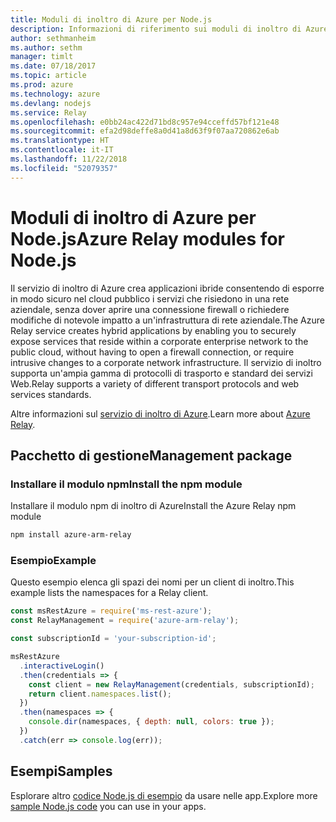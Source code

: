 ```yaml
---
title: Moduli di inoltro di Azure per Node.js
description: Informazioni di riferimento sui moduli di inoltro di Azure per Node.js
author: sethmanheim
ms.author: sethm
manager: timlt
ms.date: 07/18/2017
ms.topic: article
ms.prod: azure
ms.technology: azure
ms.devlang: nodejs
ms.service: Relay
ms.openlocfilehash: e0bb24ac422d71bd8c957e94cceffd57bf121e48
ms.sourcegitcommit: efa2d98deffe8a0d41a8d63f9f07aa720862e6ab
ms.translationtype: HT
ms.contentlocale: it-IT
ms.lasthandoff: 11/22/2018
ms.locfileid: "52079357"
---
```

# <a name="azure-relay-modules-for-nodejs"></a><span data-ttu-id="47f97-103">Moduli di inoltro di Azure per Node.js</span><span class="sxs-lookup"><span data-stu-id="47f97-103">Azure Relay modules for Node.js</span></span>

<span data-ttu-id="47f97-104">Il servizio di inoltro di Azure crea applicazioni ibride consentendo di esporre in modo sicuro nel cloud pubblico i servizi che risiedono in una rete aziendale, senza dover aprire una connessione firewall o richiedere modifiche di notevole impatto a un'infrastruttura di rete aziendale.</span><span class="sxs-lookup"><span data-stu-id="47f97-104">The Azure Relay service creates hybrid applications by enabling you to securely expose services that reside within a corporate enterprise network to the public cloud, without having to open a firewall connection, or require intrusive changes to a corporate network infrastructure.</span></span> <span data-ttu-id="47f97-105">Il servizio di inoltro supporta un'ampia gamma di protocolli di trasporto e standard dei servizi Web.</span><span class="sxs-lookup"><span data-stu-id="47f97-105">Relay supports a variety of different transport protocols and web services standards.</span></span>

<span data-ttu-id="47f97-106">Altre informazioni sul [servizio di inoltro di Azure](https://docs.microsoft.com/azure/service-bus-relay/relay-what-is-it).</span><span class="sxs-lookup"><span data-stu-id="47f97-106">Learn more about [Azure Relay](https://docs.microsoft.com/azure/service-bus-relay/relay-what-is-it).</span></span>

## <a name="management-package"></a><span data-ttu-id="47f97-107">Pacchetto di gestione</span><span class="sxs-lookup"><span data-stu-id="47f97-107">Management package</span></span>

### <a name="install-the-npm-module"></a><span data-ttu-id="47f97-108">Installare il modulo npm</span><span class="sxs-lookup"><span data-stu-id="47f97-108">Install the npm module</span></span>

<span data-ttu-id="47f97-109">Installare il modulo npm di inoltro di Azure</span><span class="sxs-lookup"><span data-stu-id="47f97-109">Install the Azure Relay npm module</span></span>

```bash
npm install azure-arm-relay
```

### <a name="example"></a><span data-ttu-id="47f97-110">Esempio</span><span class="sxs-lookup"><span data-stu-id="47f97-110">Example</span></span>

<span data-ttu-id="47f97-111">Questo esempio elenca gli spazi dei nomi per un client di inoltro.</span><span class="sxs-lookup"><span data-stu-id="47f97-111">This example lists the namespaces for a Relay client.</span></span>

```javascript
const msRestAzure = require('ms-rest-azure');
const RelayManagement = require('azure-arm-relay');

const subscriptionId = 'your-subscription-id';

msRestAzure
  .interactiveLogin()
  .then(credentials => {
    const client = new RelayManagement(credentials, subscriptionId);
    return client.namespaces.list();
  })
  .then(namespaces => {
    console.dir(namespaces, { depth: null, colors: true });
  })
  .catch(err => console.log(err));
```

## <a name="samples"></a><span data-ttu-id="47f97-112">Esempi</span><span class="sxs-lookup"><span data-stu-id="47f97-112">Samples</span></span>

<span data-ttu-id="47f97-113">Esplorare altro [codice Node.js di esempio](https://azure.microsoft.com/resources/samples/?platform=nodejs) da usare nelle app.</span><span class="sxs-lookup"><span data-stu-id="47f97-113">Explore more [sample Node.js code](https://azure.microsoft.com/resources/samples/?platform=nodejs) you can use in your apps.</span></span>
